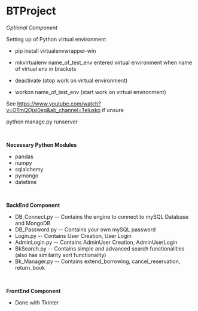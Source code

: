 # BTProject

_Optional Component_ 

Setting up of Python virtual environment 
- pip install virtualenvwrapper-win 
- mkvirtualenv name_of_test_env
entered virtual environment when name of virtual env in brackets 

- deactivate (stop work on virtual environment) 
- workon name_of_test_env (start work on virtual environment) 

See https://www.youtube.com/watch?v=OTmQOjsl0eg&ab_channel=Telusko if unsure 
 
python manage.py runserver

<p>&nbsp;</p>

__Necessary Python Modules__ 
- pandas 
- numpy
- sqlalchemy
- pymongo
- datetime 

<p>&nbsp;</p>

__BackEnd Component__ 
- DB_Connect.py -- Contains the engine to connect to mySQL Database and MongoDB
- DB_Password.py -- Contains your own mySQL password 
- Login.py -- Contains User Creation, User Login
- AdminLogin.py -- Contains AdminUser Creation, AdminUserLogin 
- BkSearch.py -- Contains simple and advanced search functionalities (also has similarity sort functionality) 
- Bk_Manager.py -- Contains extend_borrowing, cancel_reservation, return_book 

<p>&nbsp;</p>

__FrontEnd Component__ 
- Done with Tkinter 
